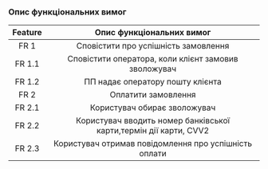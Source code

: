 ### Опис функціональних вимог
| Feature | Опис функціональних вимог |
|:-------:|:-----------:|
| FR 1 | Сповістити про успішність замовлення | 
| FR 1.1 | Сповістити оператора, коли клієнт замовив зволожувач |
| FR 1.2 | ПП надає оператору пошту клієнта|
| FR 2 | Оплатити замовлення |
| FR 2.1 | Користувач обирає зволожувач |
| FR 2.2 | Користувач вводить номер банківської карти,термін дії карти, CVV2|
| FR 2.3 | Користувач отримав повідомлення про успішність оплати|